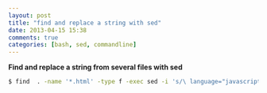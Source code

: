 ```yaml
---
layout: post
title: "find and replace a string with sed"
date: 2013-04-15 15:38
comments: true
categories: [bash, sed, commandline] 
---
```

**Find and replace a string from several files with sed**

```bash
$ find  . -name '*.html' -type f -exec sed -i 's/\ language="javascript"//g' {} \;
```

